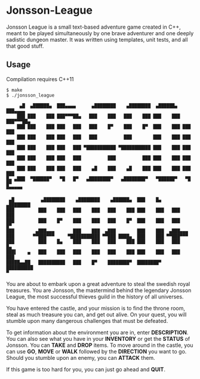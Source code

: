 # Jonsson-League

Jonsson League is a small text-based adventure game created in C++, meant to be played simultaneously by one brave adventurer and one deeply sadistic dungeon master. It was written using templates, unit tests, and all that good stuff.

## Usage

Compilation requires C++11

```
$ make
$ ./jonsson_league
```

         ▄█  ▄██████▄  ███▄▄▄▄      ▄████████    ▄████████  ▄██████▄  ███▄▄▄▄
        ███ ███    ███ ███▀▀▀██▄   ███    ███   ███    ███ ███    ███ ███▀▀▀██▄
        ███ ███    ███ ███   ███   ███    █▀    ███    █▀  ███    ███ ███   ███
        ███ ███    ███ ███   ███   ███          ███        ███    ███ ███   ███
        ███ ███    ███ ███   ███ ▀███████████ ▀███████████ ███    ███ ███   ███
        ███ ███    ███ ███   ███          ███          ███ ███    ███ ███   ███
        ███ ███    ███ ███   ███    ▄█    ███    ▄█    ███ ███    ███ ███   ███
    █▄ ▄███  ▀██████▀   ▀█   █▀   ▄████████▀   ▄████████▀   ▀██████▀   ▀█   █▀
    ▀▀▀▀▀▀

     ▄█          ▄████████    ▄████████    ▄██████▄  ███    █▄     ▄████████
    ███         ███    ███   ███    ███   ███    ███ ███    ███   ███    ███
    ███         ███    █▀    ███    ███   ███    █▀  ███    ███   ███    █▀
    ███        ▄███▄▄▄       ███    ███  ▄███        ███    ███  ▄███▄▄▄
    ███       ▀▀███▀▀▀     ▀███████████ ▀▀███ ████▄  ███    ███ ▀▀███▀▀▀
    ███         ███    █▄    ███    ███   ███    ███ ███    ███   ███    █▄
    ███▌    ▄   ███    ███   ███    ███   ███    ███ ███    ███   ███    ███
    █████▄▄██   ██████████   ███    █▀    ████████▀  ████████▀    ██████████
    ▀


You are about to embark upon a great adventure to steal the swedish royal treasures. You are Jonsson, the mastermind behind the legendary Jonsson League, the most successful thieves guild in the history of all universes.

You have entered the castle, and your mission is to find the throne room, steal as much treasure you can, and get out alive. On your quest, you will stumble upon many dangerous challenges that must be defeated.

To get information about the environment you are in, enter **DESCRIPTION**. You can also see what you have in your **INVENTORY** or get the **STATUS** of Jonsson. You can **TAKE** and **DROP** items. To move around in the castle, you can use **GO**, **MOVE** or **WALK** followed by the **DIRECTION** you want to go. Should you stumble upon an enemy, you can **ATTACK** them. 

If this game is too hard for you, you can just go ahead and **QUIT**.

